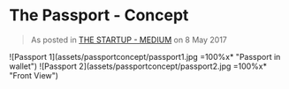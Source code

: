# The Passport - Concept

> As posted in [THE STARTUP - MEDIUM](https://medium.com/swlh/the-passport-concept-b95c1d24e02e) on 8 May 2017

![Passport 1](assets/passportconcept/passport1.jpg =100%x* "Passport in wallet")
![Passport 2](assets/passportconcept/passport2.jpg =100%x* "Front View")

